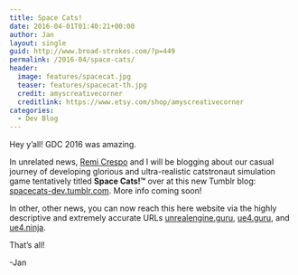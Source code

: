 ```yaml
---
title: Space Cats!
date: 2016-04-01T01:40:21+00:00
author: Jan
layout: single
guid: http://www.broad-strokes.com/?p=449
permalink: /2016-04/space-cats/
header:
  image: features/spacecat.jpg
  teaser: features/spacecat-th.jpg
  credit: amyscreativecorner
  creditlink: https://www.etsy.com/shop/amyscreativecorner
categories:
  - Dev Blog
---
```

Hey y&#8217;all! GDC 2016 was amazing.

In unrelated news, <a href="http://www.seforin.com" target="_blank">Remi Crespo</a> and I will be blogging about our casual journey of developing glorious and ultra-realistic catstronaut simulation game tentatively titled **Space Cats!™** over at this new Tumblr blog: [spacecats-dev.tumblr.com](http://spacecats-dev.tumblr.com/). More info coming soon!

In other, other news, you can now reach this here website via the highly descriptive and extremely accurate URLs <a href="http://www.unrealengine.guru" target="_blank">unrealengine.guru</a>, <a href="http://www.ue4.guru" target="_blank">ue4.guru</a>, and <a href="http://www.ue4.ninja" target="_blank">ue4.ninja</a>.

That&#8217;s all!

-Jan